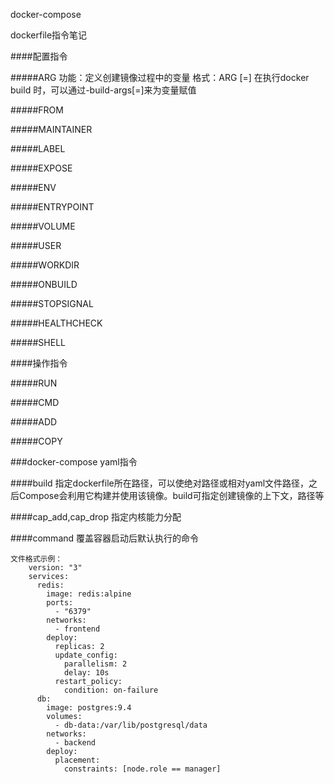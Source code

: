 docker-compose

dockerfile指令笔记

####配置指令

#####ARG
功能：定义创建镜像过程中的变量
格式：ARG <name> [=<default value>]
在执行docker build 时，可以通过-build-args[=]来为变量赋值
 
#####FROM

#####MAINTAINER

#####LABEL

#####EXPOSE

#####ENV

#####ENTRYPOINT

#####VOLUME

#####USER

#####WORKDIR

#####ONBUILD

#####STOPSIGNAL

#####HEALTHCHECK

#####SHELL

####操作指令

#####RUN

#####CMD

#####ADD

#####COPY

###docker-compose yaml指令

####build
指定dockerfile所在路径，可以使绝对路径或相对yaml文件路径，之后Compose会利用它构建并使用该镜像。build可指定创建镜像的上下文，路径等

####cap_add,cap_drop
指定内核能力分配

####command
覆盖容器启动后默认执行的命令

    文件格式示例：
        version: "3"
        services:
          redis:
            image: redis:alpine
            ports:
              - "6379"
            networks:
              - frontend
            deploy:
              replicas: 2
              update_config:
                parallelism: 2
                delay: 10s
              restart_policy:
                condition: on-failure
          db:
            image: postgres:9.4
            volumes:
              - db-data:/var/lib/postgresql/data
            networks:
              - backend
            deploy:
              placement:
                constraints: [node.role == manager]